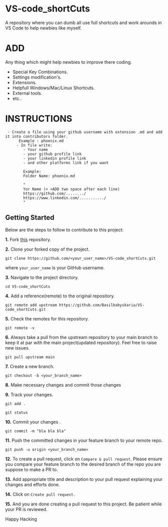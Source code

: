 # VS-code_shortCuts
A repository where you can dumb all use full shortcuts and work arounds in VS Code to help newbies like myself.

# ADD

 Any thing which might help newbies to improve there coding.
  * Special Key Combinations.
  * Settings modification's. 
  * Extensions.
  * Helpfull Windows/Mac/Linux Shortcuts.
  * External tools.
  * etc..


# INSTRUCTIONS

     - Create a file using your github username with extension .md and add it into contributors folder.
          Example : phoenix.md
         - In file write:
            - Your name  
            - your github profile link
            - your linkedin profile link
            - and other platforms link if you want
            
            Example:
            Folder Name: phoenix.md
            
            "  
            Yor Name (< >ADD two space after each line)  
            https://github.com/......../  
            https://www.linkedin.com/.........../  
            "
           
## Getting Started

Below are the steps to follow to contribute to this project:

**1.** Fork [this](https://github.com/Basilbabyskaria/VS-code_shortCuts.git) repository.

**2.** Clone your forked copy of the project.

```
git clone https://github.com/<your_user_name>/VS-code_shortCuts.git
```

where `your_user_name` is your GitHub username.

**3.** Navigate to the project directory.

```
cd VS-code_shortCuts
```

**4.** Add a reference(remote) to the original repository.

```
git remote add upstream https://github.com/Basilbabyskaria/VS-code_shortCuts.git
```

**5.** Check the remotes for this repository.

```
git remote -v
```

**6.** Always take a pull from the upstream repository to your main branch to keep it at par with the main project(updated repository). Feel free to raise new issues.

```
git pull upstream main
```

**7.** Create a new branch.

```
git checkout -b <your_branch_name>
```

**8.** Make necessary changes and commit those changes

**9.** Track your changes.

```
git add .
```
```
git status
```

**10.** Commit your changes .

```
git commit -m "bla bla bla"
```

**11.** Push the committed changes in your feature branch to your remote repo.

```
git push -u origin <your_branch_name> 
```

**12.** To create a pull request, click on `Compare & pull request`. Please ensure you compare your feature branch to the desired branch of the repo you are suppose to make a PR to.

**13.** Add appropriate title and description to your pull request explaining your changes and efforts done.

**14.** Click on `Create pull request`.

**15.** And you are done creating a pull request to this project. Be patient while your PR is reviewed.

Happy Hacking 

